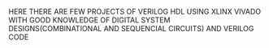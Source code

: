 HERE THERE ARE FEW PROJECTS OF VERILOG HDL USING XLINX VIVADO WITH GOOD KNOWLEDGE OF DIGITAL SYSTEM DESIGNS(COMBINATIONAL AND SEQUENCIAL CIRCUITS) AND VERILOG CODE
